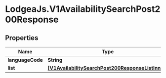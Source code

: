 # LodgeaJs.V1AvailabilitySearchPost200Response

## Properties

Name | Type | Description | Notes
------------ | ------------- | ------------- | -------------
**languageCode** | **String** |  | [optional] 
**list** | [**[V1AvailabilitySearchPost200ResponseListInner]**](V1AvailabilitySearchPost200ResponseListInner.md) |  | [optional] 


